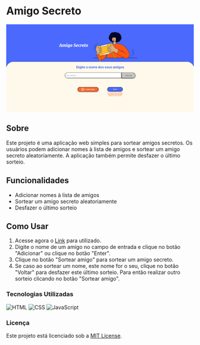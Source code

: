 # Amigo Secreto

![Screenshot of Amigo Secreto](./assets/amigo-secreto-desktop.png)

## Sobre

Este projeto é uma aplicação web simples para sortear amigos secretos. Os usuários podem adicionar nomes à lista de amigos e sortear um amigo secreto aleatoriamente. A aplicação também permite desfazer o último sorteio.

## Funcionalidades

- Adicionar nomes à lista de amigos
- Sortear um amigo secreto aleatoriamente
- Desfazer o último sorteio

## Como Usar

1. Acesse agora o [Link](https://andersonchavess.github.io/challenge-amigo-secreto/) para utilizado.
2. Digite o nome de um amigo no campo de entrada e clique no botão "Adicionar" ou clique no botão "Enter".
3. Clique no botão "Sortear amigo" para sortear um amigo secreto.
4. Se caso ao sortear um nome, este nome for o seu, clique no botão "Voltar" para desfazer este último sorteio. Para então realizar outro sorteio clicando no botão "Sortear amigo".

### Tecnologias Utilizadas

![HTML](https://img.shields.io/badge/HTML-5-orange)
![CSS](https://img.shields.io/badge/CSS-3-blue)
![JavaScript](https://img.shields.io/badge/JavaScript-ES6-yellow)

### Licença

Este projeto está licenciado sob a [MIT License](LICENSE).
